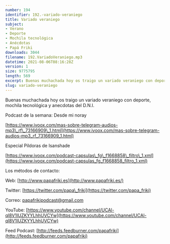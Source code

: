 ```yaml
---
number: 194
identifier: 192.-variado-veraniego
title: Variado veraniego
subject:
- Verano
- Deporte
- Mochila tecnológica
- Anécdotas
- Papá Friki
downloads: 3044
filename: 192.VariadoVeraniego.mp3
datetime: 2021-08-06T08:16:28Z
version: 1
size: 9775795
length: 569
excerpt: Buenas muchachada hoy os traigo un variado veraniego con deporte, mochila tecnológica y anecdotas del D.N.I.
slug: variado-veraniego
---
```

Buenas muchachada hoy os traigo un variado veraniego con deporte, mochila tecnológica y anecdotas del D.N.I.

Podcast de la semana: Desde mi noray

[https://www.ivoox.com/mas-sobre-telegram-audios-mp3\_rf\_73166909\_1.html](https://www.ivoox.com/mas-sobre-telegram-audios-mp3_rf_73166909_1.html)

Especial Pildoras de Isanshade

[https://www.ivoox.com/podcast-capsulas\_fg\_f1668858\_filtro\_1.xml](https://www.ivoox.com/podcast-capsulas_fg_f1668858_filtro_1.xml)

Los métodos de contacto:

Web: [http://www.papafriki.es](http://www.papafriki.es/)

Twitter: [https://twitter.com/papa\_friki](https://twitter.com/papa_friki)

Correo: [papafrikipodcast@gmail.com](https://archive.org/details/papafrikipodast@gmail.com)

YouTube: [https://www.youtube.com/channel/UCAl-ql8V1IUZKYYLhhUVCYw](https://www.youtube.com/channel/UCAl-ql8V1IUZKYYLhhUVCYw)

Feed Podcast: [http://feeds.feedburner.com/papafriki](http://feeds.feedburner.com/papafriki)